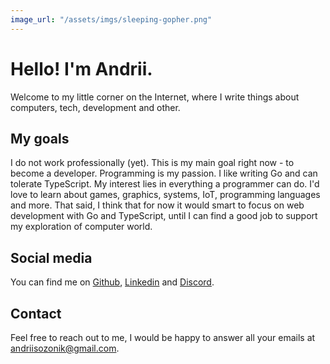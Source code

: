 ```yaml
---
image_url: "/assets/imgs/sleeping-gopher.png"
---
```

# Hello! I'm Andrii.

Welcome to my little corner on the Internet, where I write things about computers,
tech, development and other.



## My goals

I do not work professionally (yet). This is my main goal right now - to become a developer.
Programming is my passion. I like writing Go and can tolerate TypeScript.
My interest lies in everything a programmer can do. I'd love to learn about games, 
graphics, systems, IoT, programming languages and more. That said, I think that for now it would smart
to focus on web development with Go and TypeScript, until I can find a good job to support 
my exploration of computer world.

## Social media

You can find me on [Github](https://github.com/aandrku), [Linkedin](https://www.linkedin.com/in/aandrku) and [Discord](https://discordapp.com/users/andrku).

## Contact

Feel free to reach out to me, I would be happy to answer all your emails at andriisozonik@gmail.com.

